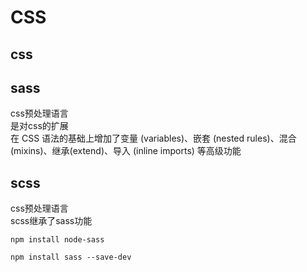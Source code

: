 # CSS

## css

## sass
css预处理语言\
是对css的扩展\
在 CSS 语法的基础上增加了变量 (variables)、嵌套 (nested rules)、混合 (mixins)、继承(extend)、导入 (inline imports) 等高级功能

## scss
css预处理语言\
scss继承了sass功能

```
npm install node-sass

npm install sass --save-dev

```






